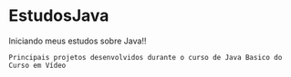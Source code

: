 # EstudosJava

Iniciando meus estudos sobre Java!!
```
Principais projetos desenvolvidos durante o curso de Java Basico do Curso em Vídeo
```
